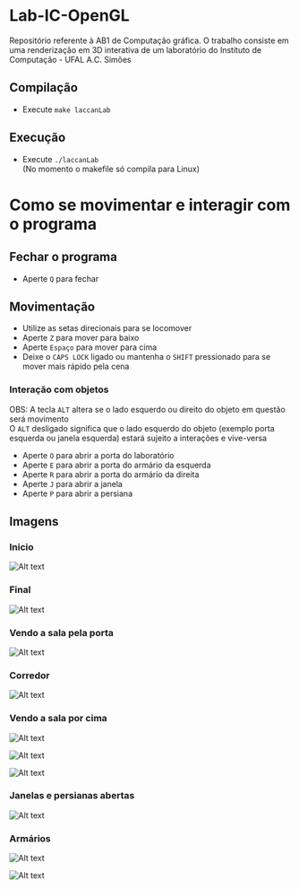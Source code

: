 # Lab-IC-OpenGL
Repositório referente à AB1 de Computação gráfica. O trabalho consiste em uma renderização em 3D interativa de um laboratório do Instituto de Computação - UFAL A.C. Simões

## Compilação
* Execute ```make laccanLab```

## Execução
* Execute ```./laccanLab```  
(No momento o makefile só compila para Linux)

# Como se movimentar e interagir com o programa

## Fechar o programa
* Aperte ```Q``` para fechar

## Movimentação
* Utilize as setas direcionais para se locomover
* Aperte ```Z``` para mover para baixo
* Aperte ```Espaço``` para mover para cima
* Deixe o ```CAPS LOCK``` ligado ou mantenha o ```SHIFT``` pressionado para se mover mais rápido pela cena

### Interação com objetos
OBS: A tecla ```ALT``` altera se o lado esquerdo ou direito do objeto em questão será movimento  
O ```ALT``` desligado significa que o lado esquerdo do objeto (exemplo porta esquerda ou janela esquerda) estará sujeito a interações e vive-versa  

* Aperte ```O``` para abrir a porta do laboratório
* Aperte ```E``` para abrir a porta do armário da esquerda
* Aperte ```R``` para abrir a porta do armário da direita
* Aperte ```J``` para abrir a janela
* Aperte ```P``` para abrir a persiana

## Imagens

### Inicio

![Alt text](imgs/Inicio.png "Início")

### Final

![Alt text](imgs/Final.png "Final")

### Vendo a sala pela porta

![Alt text](imgs/Porta%20Aberta.png "Porta aberta")

### Corredor

![Alt text](imgs/Corredor.png "Corredor")

### Vendo a sala por cima

![Alt text](imgs/Cima.png "Visão por cima 1")

![Alt text](imgs/Cima2.png "Visão por cima 3")

![Alt text](imgs/Cima%20Inverso.png "Visão por cima 3")

### Janelas e persianas abertas

![Alt text](imgs/Janelas%20e%20persianas.png "Janelas e Persianas")

### Armários

![Alt text](imgs/Armarios.png "Armários 1")

![Alt text](imgs/Armarios2.png "Armários 2")
